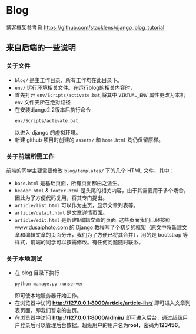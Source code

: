 # Blog

博客框架参考自 https://github.com/stacklens/django_blog_tutorial

## 来自后端的一些说明
### 关于文件
- `blog/` 是主工作目录，所有工作均在此目录下。
- `env/` 运行环境相关文件。在运行blog的相关内容时，
- 首先打开 `env/Scripts/activate.bat`,将其中 `VIRTUAL_ENV` 属性更改为本机 `env` 文件夹所在绝对路径
- 在安装django2.2版本后执行命令
  ```shell
  env/Scripts/activate.bat
  ```
  以进入 django 的虚拟环境。
- 新建 github 项目时创建的 `assets/` 和 `home.html` 均仍保留原样。

### 关于前端所需工作
前端的同学主要需要修改 `blog/templates/` 下的几个 HTML 文件，其中：
- `base.html` 是基础页面，所有页面都由之派生。
- `header.html` & `footer.html` 是头尾的相关内容，由于其需要用于多个场合，因此为了方便代码复用，将其专门提出。
- `article/list.html` 可以作为主页，显示文章列表等。
- `article/detail.html` 是文章详情页面。
- `article/edit.html` 是新建&编辑文章的页面.
这些页面我们已经按照 [www.dusaiphoto.com 的 Django 教程](https://github.com/stacklens/django_blog_tutorial)写了个初步的框架（原文中将新建文章和编辑文章的页面分开，我们为了方便已将其合并），用的是 bootstrap 等样式，前端的同学可以按需修改。有任何问题随时联系。

### 关于本地测试
- 在 blog 目录下执行
  ```shell
  python manage.py runserver
  ```
  即可使本地服务器开始工作。
- 在浏览器中访问 **http://127.0.0.1:8000/article/article-list/**
  即可进入文章列表页面，即我们暂定的主页。
- 在浏览器中访问 **http://127.0.0.1:8000/admin/**
  即可进入后台，通过超级用户登录后可以管理后台数据。超级用户的用户名为**root**，密码为**123456**。

